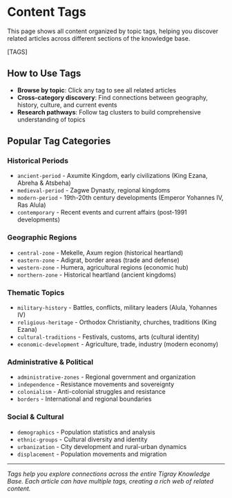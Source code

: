 # Content Tags

This page shows all content organized by topic tags, helping you discover related articles across different sections of the knowledge base.

[TAGS]

## How to Use Tags

- **Browse by topic**: Click any tag to see all related articles
- **Cross-category discovery**: Find connections between geography, history, culture, and current events
- **Research pathways**: Follow tag clusters to build comprehensive understanding of topics

## Popular Tag Categories

### Historical Periods

- `ancient-period` - Axumite Kingdom, early civilizations (King Ezana, Abreha & Atsbeha)
- `medieval-period` - Zagwe Dynasty, regional kingdoms  
- `modern-period` - 19th-20th century developments (Emperor Yohannes IV, Ras Alula)
- `contemporary` - Recent events and current affairs (post-1991 developments)

### Geographic Regions

- `central-zone` - Mekelle, Axum region (historical heartland)
- `eastern-zone` - Adigrat, border areas (trade and defense)
- `western-zone` - Humera, agricultural regions (economic hub)
- `northern-zone` - Historical heartland (ancient kingdoms)

### Thematic Topics

- `military-history` - Battles, conflicts, military leaders (Alula, Yohannes IV)
- `religious-heritage` - Orthodox Christianity, churches, traditions (King Ezana)
- `cultural-traditions` - Festivals, customs, arts (cultural identity)
- `economic-development` - Agriculture, trade, industry (modern economy)

### Administrative & Political

- `administrative-zones` - Regional government and organization
- `independence` - Resistance movements and sovereignty
- `colonialism` - Anti-colonial struggles and resistance
- `borders` - International and regional boundaries

### Social & Cultural

- `demographics` - Population statistics and analysis
- `ethnic-groups` - Cultural diversity and identity
- `urbanization` - City development and rural-urban dynamics
- `displacement` - Population movements and migration

---

*Tags help you explore connections across the entire Tigray Knowledge Base. Each article can have multiple tags, creating a rich web of related content.*
